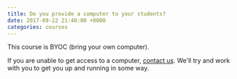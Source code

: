```yaml
---
title: Do you provide a computer to your students?
date: 2017-09-22 21:40:00 +0000
categories: courses
---
```


This course is BYOC (bring your own computer).

If you are unable to get access to a computer, [contact us](/contact). We'll try and work with you to get you up and running in some way.
